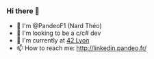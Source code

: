 ### Hi there 👋

- 👋 I'm @PandeoF1 (Nard Théo)
- 🤔 I'm looking to be a c/c# dev
- 💬 I'm currently at [42 Lyon](https://www.42lyon.fr/)
- 📫 How to reach me: http://linkedin.pandeo.fr/
